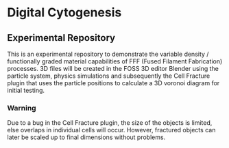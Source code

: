 # Digital Cytogenesis
## Experimental Repository

This is an experimental repository to demonstrate the variable density / functionally graded material capabilities of FFF (Fused Filament Fabrication) processes.
3D files will be created in the FOSS 3D editor Blender using the particle system, physics simulations and subsequently the Cell Fracture plugin that uses the particle positions to calculate a 3D voronoi diagram for initial testing.

### Warning
Due to a bug in the Cell Fracture plugin, the size of the objects is limited, else overlaps in individual cells will occur. However, fractured objects can later be scaled up to final dimensions without problems.
